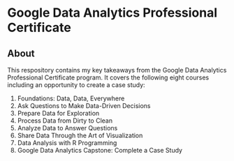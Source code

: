 # Google Data Analytics Professional Certificate

## About
This respository contains my key takeaways from the Google Data Analytics Professional Certificate program. It covers the following eight courses including an opportunity to create a case study:

1. Foundations: Data, Data, Everywhere 
2. Ask Questions to Make Data-Driven Decisions
3. Prepare Data for Exploration
4. Process Data from Dirty to Clean
5. Analyze Data to Answer Questions
6. Share Data Through the Art of Visualization
7. Data Analysis with R Programming
8. Google Data Analytics Capstone: Complete a Case Study
